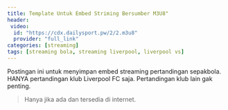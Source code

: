 ```yaml
---
title: Template Untuk Embed Striming Bersumber M3U8"
header:
 video:
  id: "https://cdx.dailysport.pw/2/2.m3u8"
  provider: "full_link"
categories: [streaming]
tags: [streaming bola, streaming liverpool, liverpool vs]
---
```

Postingan ini untuk menyimpan embed streaming pertandingan sepakbola. HANYA pertandingan klub Liverpool FC saja. Pertandingan klub lain gak penting.

> Hanya jika ada dan tersedia di internet.
